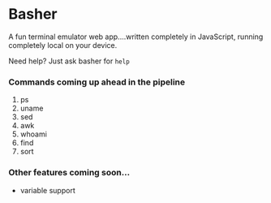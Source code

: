 # Basher
A fun terminal emulator web app....written completely in JavaScript, running completely local on your device.

Need help? Just ask basher for ```help```

### Commands coming up ahead in the pipeline
1. ps
2. uname
3. sed
4. awk
5. whoami
6. find
7. sort

### Other features coming soon...
- variable support

